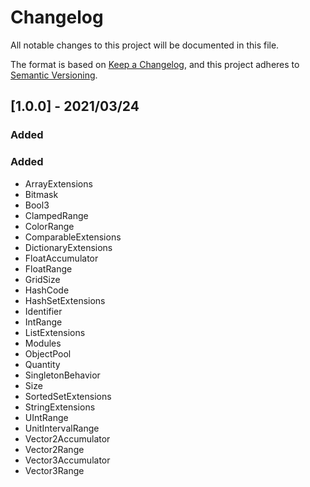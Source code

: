 # Changelog

All notable changes to this project will be documented in this file.

The format is based on [Keep a Changelog](https://keepachangelog.com/en/1.0.0/),
and this project adheres to [Semantic Versioning](https://semver.org/spec/v2.0.0.html).

## [1.0.0] - 2021/03/24

### Added

### Added

- ArrayExtensions
- Bitmask
- Bool3
- ClampedRange
- ColorRange
- ComparableExtensions
- DictionaryExtensions
- FloatAccumulator
- FloatRange
- GridSize
- HashCode
- HashSetExtensions
- Identifier
- IntRange
- ListExtensions
- Modules
- ObjectPool
- Quantity
- SingletonBehavior
- Size
- SortedSetExtensions
- StringExtensions
- UIntRange
- UnitIntervalRange
- Vector2Accumulator
- Vector2Range
- Vector3Accumulator
- Vector3Range
